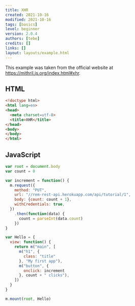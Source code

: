 ```yaml
---
title: XHR
created: 2021-10-16
modified: 2021-10-16
tags: [basics]
level: beginner
version: 2.0.4
authors: [tebe]
credits: []
links: []
layout: layouts/example.html
---
```


This example was taken from the official website at <https://mithril.js.org/index.html#xhr>.

## HTML

~~~html
<!doctype html>
<html lang=en>
<head>
  <meta charset=utf-8>
  <title>XHR</title>
</head>
<body>
</body>
</html>
~~~

## JavaScript

~~~js
var root = document.body
var count = 0

var increment = function() {
  m.request({
    method: "PUT",
    url: "//rem-rest-api.herokuapp.com/api/tutorial/1",
    body: {count: count + 1},
    withCredentials: true,
  })
    .then(function(data) {
      count = parseInt(data.count)
    })
}

var Hello = {
  view: function() {
    return m("main", [
      m("h1", {
        class: "title"
      }, "My first app"),
      m("button", {
        onclick: increment
      }, count + " clicks"),
    ])
  }
}

m.mount(root, Hello)
~~~
